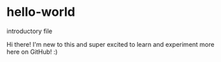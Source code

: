 # hello-world
introductory file

Hi there! I'm new to this and super excited to learn and experiment more here on GitHub! :)
